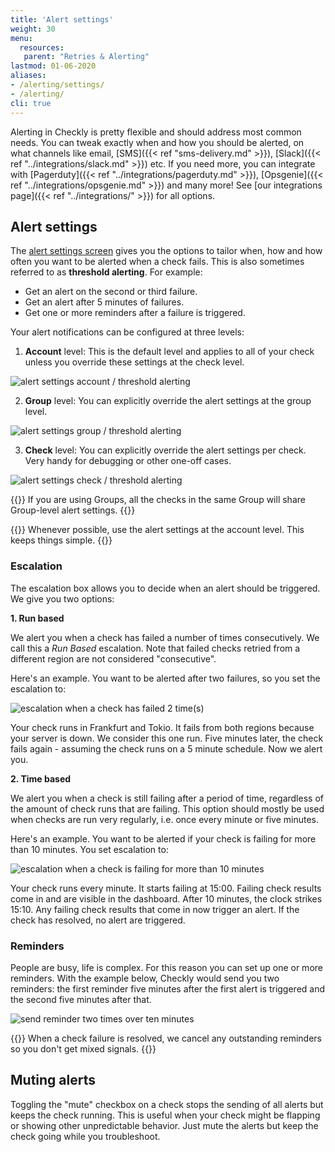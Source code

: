 ```yaml
---
title: 'Alert settings'
weight: 30
menu:
  resources:
   parent: "Retries & Alerting"
lastmod: 01-06-2020
aliases:
- /alerting/settings/
- /alerting/
cli: true
---
```


Alerting in Checkly is pretty flexible and should address most common needs. You can tweak exactly when and how you should
be alerted, on what channels like email, [SMS]({{< ref "sms-delivery.md" >}}), [Slack]({{< ref "../integrations/slack.md" >}}) etc.
If you need more, you can integrate with [Pagerduty]({{< ref "../integrations/pagerduty.md" >}}),
[Opsgenie]({{< ref "../integrations/opsgenie.md" >}}) and many more! See [our integrations page]({{< ref "../integrations/" >}})
for all options.

## Alert settings

The [alert settings screen](https://app.checklyhq.com/alerts/settings) gives you the options to tailor when, how and how
often you want to be alerted when a check fails. This is also sometimes referred to as **threshold alerting**. For example:

- Get an alert on the second or third failure.
- Get an alert after 5 minutes of failures.
- Get one or more reminders after a failure is triggered.

Your alert notifications can be configured at three levels:

1. **Account** level: This is the default level and applies to all of your check unless you override these settings at the check level.

![alert settings account / threshold alerting](/docs/images/alerting/alert-settings.png)

2. **Group** level: You can explicitly override the alert settings at the group level.

![alert settings group / threshold alerting](/docs/images/alerting/alert-settings-group.png)

3. **Check** level: You can explicitly override the alert settings per check. Very handy for debugging or other one-off cases.

![alert settings check / threshold alerting](/docs/images/alerting/alert-settings-check.png)


{{<info >}}
If you are using Groups, all the checks in the same Group will share Group-level alert settings.
{{</info >}}

{{<info >}}
Whenever possible, use the alert settings at the account level. This keeps things simple.
{{</info>}}

### Escalation

The escalation box allows you to decide when an alert should be triggered. We give you two options:

**1. Run based**

We alert you when a check has failed a number of times consecutively. We call this a *Run Based* escalation. Note that failed checks retried
from a different region are not considered "consecutive".

Here's an example. You want to be alerted after two failures, so you set the escalation to:

![escalation when a check has failed 2 time(s)](/docs/images/alerting/escalation-1.png)

Your check runs in Frankfurt and Tokio. It fails from both regions because your server is down. We consider this
one run. Five minutes later, the check fails again - assuming the check runs on a 5 minute schedule. Now we alert you.

**2. Time based**

We alert you when a check is still failing after a period of time, regardless of the amount of check runs that are failing.
This option should mostly be used when checks are run very regularly, i.e. once every minute or five minutes.

Here's an example. You want to be alerted if your check is failing for more than 10 minutes. You set escalation to:

![escalation when a check is failing for more than 10 minutes](/docs/images/alerting/escalation-2.png)

Your check runs every minute. It starts failing at 15:00. Failing check results come in and are visible in the dashboard.
After 10 minutes, the clock strikes 15:10. Any failing check results that come in now trigger an alert. If the check has
resolved, no alert are triggered.

### Reminders

People are busy, life is complex. For this reason you can set up one or more reminders. With the example below, Checkly
would send you two reminders: the first reminder five minutes after the first alert is triggered and the second five minutes
after that.

![send reminder two times over ten minutes](/docs/images/alerting/reminders-1.png)

{{<info >}}
When a check failure is resolved, we cancel any outstanding reminders so you don't get mixed signals.
{{</info>}}

## Muting alerts

Toggling the "mute" checkbox on a check stops the sending of all alerts but keeps the check running. This is useful when
your check might be flapping or showing other unpredictable behavior. Just mute the alerts but keep the check going while
you troubleshoot.
